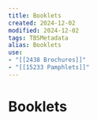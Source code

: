 ```yaml
---
title: Booklets
created: 2024-12-02
modified: 2024-12-02
tags: TBSMetadata
alias: Booklets
use:
- "[[2438 Brochures]]"
- "[[15233 Pamphlets]]"
---
```

# Booklets
